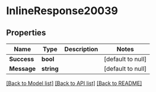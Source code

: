 # InlineResponse20039

## Properties
Name | Type | Description | Notes
------------ | ------------- | ------------- | -------------
**Success** | **bool** |  | [default to null]
**Message** | **string** |  | [default to null]

[[Back to Model list]](../README.md#documentation-for-models) [[Back to API list]](../README.md#documentation-for-api-endpoints) [[Back to README]](../README.md)

